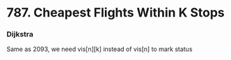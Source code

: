 # 787. Cheapest Flights Within K Stops
### Dijkstra
Same as 2093, we need vis[n][k] instead of vis[n] to mark status